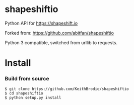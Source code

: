 # shapeshiftio
Python API for https://shapeshift.io

Forked from: https://github.com/abitfan/shapeshiftio

Python 3 compatible, switched from urllib to requests.

Install
=====

### Build from source

```
$ git clone https://github.com/KeithBrodie/shapeshiftio
$ cd shapeshiftio
$ python setup.py install
```
